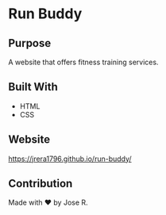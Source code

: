 # Run Buddy

## Purpose
A website that offers fitness training services.

## Built With
* HTML
* CSS

## Website
https://jrera1796.github.io/run-buddy/

## Contribution
Made with ❤️ by Jose R.
